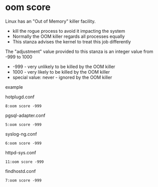 # oom score
Linux has an "Out of Memory" killer facility.
* kill the rogue process to avoid it impacting the system
* Normally the OOM killer regards all processes equally
* This stanza advises the kernel to treat this job differently

The "adjustment" value provided to this stanza is an integer value from -999 to 1000
* -999 - very unlikely to be killed by the OOM killer
* 1000 - very likely to be killed by the OOM killer
* special value: never - ignored by the OOM killer

example

hotplugd.conf
```
8:oom score -999
```

pgsql-adapter.conf
```
5:oom score -999
```

syslog-ng.conf
```
6:oom score -999
```
httpd-sys.conf
```
11:oom score -999
```
findhostd.conf
```
7:oom score -999
```
